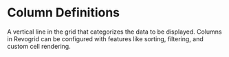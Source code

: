 # Column Definitions

A vertical line in the grid that categorizes the data to be displayed. Columns in Revogrid can be configured with features like sorting, filtering, and custom cell rendering.


<!--@include: ./columnProperties.md-->
<!--@include: ./columnTemplate.md-->
<!--@include: ./columnPin.md-->
